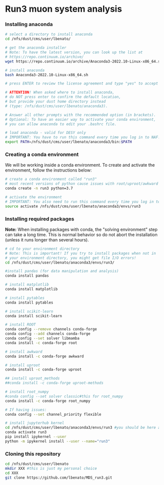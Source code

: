 # Run3 muon system analysis

### Installing anaconda

```bash
# select a directory to install anaconda
cd /nfs/dust/cms/user/lbenato/

# get the anaconda installer
# Note: To have the latest version, you can look up the list at
# https://repo.continuum.io/archive/
wget https://repo.continuum.io/archive/Anaconda3-2022.10-Linux-x86_64.sh

# install anaconda
bash Anaconda3-2022.10-Linux-x86_64.sh

# press ENTER to review the license agreement and type "yes" to accept

# ATTENTION! When asked where to install anaconda,
# do NOT press enter to confirm the default location,
# but provide your dust home directory instead
# (type: /nfs/dust/cms/user/lbenato/anaconda3).

# Answer all other prompts with the recommended option (in brackets).
# Optional: To have an easier way to activate your conda environment,
# you can allow anaconda to edit your .bashrc file.

# load anaconda - valid for DESY only
# IMPORTANT: You have to run this command every time you log in to NAF!
export PATH=/nfs/dust/cms/user/lbenato/anaconda3/bin:$PATH

```


### Creating a conda environment

We will be working inside a conda environment. To create and activate the environment, follow the instructions below:

```bash
# create a conda environment called "run3"
# most recent versions of python cause issues with root/uproot/awkward
conda create -n run3 python=3.7

# activate the environment
# IMPORTANT: You also need to run this command every time you log in to NAF!
source activate /nfs/dust/cms/user/lbenato/anaconda3/envs/run3
```

### Installing required packages

**Note:** When installing packages with conda, the "solving environment" step can take a long time. This is normal behavior so do not abort the installation (unless it runs longer than several hours).

```bash
# cd to your environment directory
# Note: This is important! If you try to install packages when not in
# your environment directory, you might get file I/O errors!
cd /nfs/dust/cms/user/lbenato/anaconda3/envs/run3/

#install pandas (for data manipulation and analysis)
conda install pandas

# install matplotlib
conda install matplotlib

# install pytables
conda install pytables

# install scikit-learn
conda install scikit-learn

# install ROOT
conda config --remove channels conda-forge
conda config --add channels conda-forge
conda config --set solver libmamba
conda install -c conda-forge root

# install awkward
conda install -c conda-forge awkward

# install uproot
conda install -c conda-forge uproot

## install uproot_methods
##conda install -c conda-forge uproot-methods

# install root_numpy
#conda config --set solver classic#this for root_numpy
conda install -c conda-forge root_numpy

# If having issues:
conda config --set channel_priority flexible

# install jupyterhub kernel
cd /nfs/dust/cms/user/lbenato/anaconda3/envs/run3 #you should be here already, better to be sure
conda activate run3
pip install ipykernel --user
python -m ipykernel install --user --name="run3"
```

### Cloning this repository

```bash
cd /nfs/dust/cms/user/lbenato
mkdir XXX #this is just my personal choice
cd XXX
git clone https://github.com/lbenato/MDS_run3.git
```
